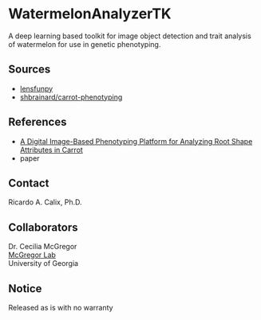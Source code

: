 # WatermelonAnalyzerTK

A deep learning based toolkit for image object detection and trait analysis of watermelon for use in genetic phenotyping.

## Sources

* [lensfunpy](https://pypi.org/project/lensfunpy/)
* [shbrainard/carrot-phenotyping](https://github.com/shbrainard/carrot-phenotyping)

## References

* [A Digital Image-Based Phenotyping Platform for Analyzing Root Shape Attributes in Carrot](https://www.frontiersin.org/articles/10.3389/fpls.2021.690031/full)
* paper

## Contact

Ricardo A. Calix, Ph.D.

## Collaborators

Dr. Cecilia McGregor \
[McGregor Lab](https://mcgregorlab.uga.edu) \
University of Georgia

## Notice

Released as is with no warranty

